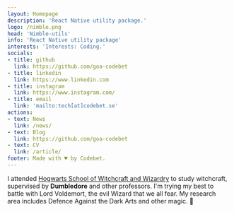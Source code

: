 ```yaml
---
layout: Homepage
description: 'React Native utility package.'
logo: /nimble.png
head: 'Nimble-utils'
info: 'React Native utility package'
interests: 'Interests: Coding.'
socials:
- title: github
  link: https://github.com/goa-codebet
- title: linkedin
  link: https://www.linkedin.com
- title: instagram
  link: https://www.instagram.com/
- title: email
  link: 'mailto:tech[at]codebet.se'
actions:
- text: News
  link: /news/
- text: Blog
  link: https://github.com/goa-codebet
- text: CV
  link: /article/
footer: Made with ♥ by Codebet.
---
```


I attended [Hogwarts School of Witchcraft and Wizardry](https://en.wikipedia.org/wiki/Hogwarts) to study witchcraft, supervised by **Dumbledore** and other professors. I'm trying my best to battle with Lord Voldemort, the evil Wizard that we all fear. My research area includes Defence Against the Dark Arts and other magic. :dizzy:
